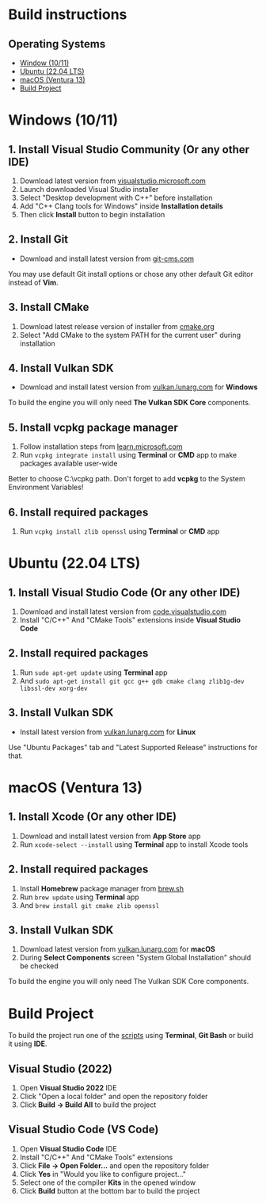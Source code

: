 # Build instructions

## Operating Systems

* [Window (10/11)](BUILDING.md#windows-1011)
* [Ubuntu (22.04 LTS)](BUILDING.md#ubuntu-2204-lts)
* [macOS (Ventura 13)](BUILDING.md#macos-ventura-13)
* [Build Project](BUILDING.md#build-project)

# Windows (10/11)

## 1. Install Visual Studio Community (Or any other IDE)

1. Download latest version from [visualstudio.microsoft.com](https://visualstudio.microsoft.com/downloads)
2. Launch downloaded Visual Studio installer
3. Select "Desktop development with C++" before installation
4. Add "C++ Clang tools for Windows" inside **Installation details**
5. Then click **Install** button to begin installation

## 2. Install Git

* Download and install latest version from [git-cms.com](https://git-scm.com/downloads)

You may use default Git install options or chose any other default Git editor instead of **Vim**.

## 3. Install CMake

1. Download latest release version of installer from [cmake.org](https://cmake.org/download)
2. Select "Add CMake to the system PATH for the current user" during installation

## 4. Install Vulkan SDK

* Download and install latest version from [vulkan.lunarg.com](https://vulkan.lunarg.com) for **Windows**

To build the engine you will only need **The Vulkan SDK Core** components.

## 5. Install vcpkg package manager

1. Follow installation steps from [learn.microsoft.com](https://learn.microsoft.com/en-us/vcpkg/get_started/get-started)
2. Run ```vcpkg integrate install``` using **Terminal** or **CMD** app to make packages available user-wide

Better to choose C:\vcpkg path. Don't forget to add **vcpkg** to the System Environment Variables!

## 6. Install required packages

1. Run ```vcpkg install zlib openssl``` using **Terminal** or **CMD** app

# Ubuntu (22.04 LTS)

## 1. Install Visual Studio Code (Or any other IDE)

1. Download and install latest version from [code.visualstudio.com](https://code.visualstudio.com/download)
2. Install "C/C++" And "CMake Tools" extensions inside **Visual Studio Code**

## 2. Install required packages

1. Run ```sudo apt-get update``` using **Terminal** app
2. And ```sudo apt-get install git gcc g++ gdb cmake clang zlib1g-dev libssl-dev xorg-dev```

## 3. Install Vulkan SDK

* Install latest version from [vulkan.lunarg.com](https://vulkan.lunarg.com) for **Linux**

Use "Ubuntu Packages" tab and "Latest Supported Release" instructions for that.


# macOS (Ventura 13)

## 1. Install Xcode (Or any other IDE)

1. Download and install latest version from **App Store** app
2. Run ```xcode-select --install``` using **Terminal** app to install Xcode tools

## 2. Install required packages

1. Install **Homebrew** package manager from [brew.sh](https://brew.sh)
2. Run ```brew update``` using **Terminal** app
3. And ```brew install git cmake zlib openssl```

## 3. Install Vulkan SDK

1. Download latest version from [vulkan.lunarg.com](https://vulkan.lunarg.com) for **macOS**
2. During **Select Components** screen "System Global Installation" should be checked

To build the engine you will only need The Vulkan SDK Core components.


# Build Project

To build the project run one of the [scripts](scripts/) using **Terminal**, **Git Bash** or build it using **IDE**.

## Visual Studio (2022)

1. Open **Visual Studio 2022** IDE
2. Click "Open a local folder" and open the repository folder
3. Click **Build -> Build All** to build the project

## Visual Studio Code (VS Code)

1. Open **Visual Studio Code** IDE
2. Install "C/C++" And "CMake Tools" extensions
3. Click **File -> Open Folder...** and open the repository folder
4. Click **Yes** in "Would you like to configure project..."
5. Select one of the compiler **Kits** in the opened window
6. Click **Build** button at the bottom bar to build the project